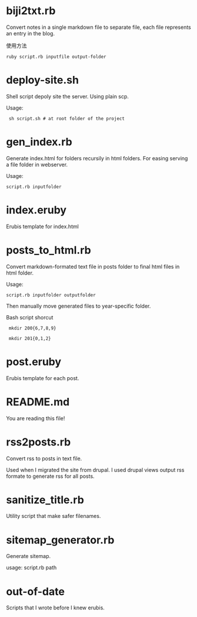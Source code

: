 # biji2txt.rb

Convert notes in a single markdown file to separate file, each file represents an entry in the blog.

使用方法 

    ruby script.rb inputfile output-folder
	
# deploy-site.sh

Shell script depoly site the server.  Using plain scp.

Usage:

     sh script.sh # at root folder of the project

# gen_index.rb

Generate index.html for folders recursily in html folders.  For easing serving a file folder in webserver.

Usage:

    script.rb inputfolder

# index.eruby

Erubis template for index.html

# posts_to_html.rb

Convert markdown-formated text file in posts folder to final html files in html folder.

Usage:  

    script.rb inputfolder outputfolder

Then manually move generated files to year-specific folder.

Bash script shorcut

     mkdir 200{6,7,8,9}
	 
	 mkdir 201{0,1,2}

# post.eruby

Erubis template for each post.

# README.md

You are reading this file!

# rss2posts.rb

Convert rss to posts in text file. 

Used when I migrated the site from drupal.  I used drupal views output rss formate to generate rss for all posts.

# sanitize_title.rb

Utility script that make safer filenames.

# sitemap_generator.rb

Generate sitemap.

   usage: script.rb path
  
# out-of-date

Scripts that I wrote before I knew erubis.
